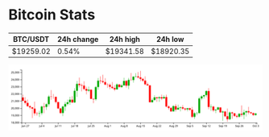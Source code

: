 # Bitcoin Stats

BTC/USDT|24h change|24h high|24h low|
|---|---|---|---|
|$19259.02|0.54%|$19341.58|$18920.35|

<img src="./chart.svg">
